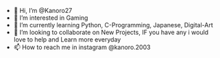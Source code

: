 - 👋 Hi, I’m @Kanoro27
- 👀 I’m interested in Gaming 
- 🌱 I’m currently learning Python, C-Programming, Japanese, Digital-Art
- 💞️ I’m looking to collaborate on New Projects, IF you have any i would love to help and Learn more everyday
- 📫 How to reach me in instagram @kanoro.2003 
<!---
Kanoro27/Kanoro27 is a ✨ special ✨ repository because its `README.md` (this file) appears on your GitHub profile.
You can click the Preview link to take a look at your changes.
--->
